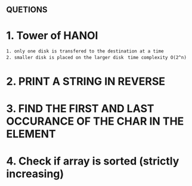 ## QUETIONS

# 1. Tower of HANOI
`1. only one disk is transfered to the destination at a time`   
`2. smaller disk is placed on the larger disk `
`time complexity O(2^n)`

# 2. PRINT A STRING IN REVERSE

# 3. FIND THE FIRST AND LAST OCCURANCE OF THE CHAR IN THE ELEMENT

# 4. Check if array is sorted (strictly increasing)